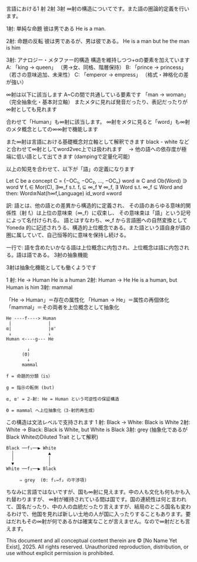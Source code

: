 言語における1 射 2射 3射 ∞射の構造についてです。また語の圏論的定義を行います。

1射: 単純な命題
彼は男である
He is a man.

2射: 命題の反転
彼は男であるが、男は彼である。
He is a man but he the man is him

3射: アナロジー・メタファー的構造
構造を維持しつつ+αの要素を加えています
A:
「king → queen」
（男→女、同格、階層保持）
B:
「prince → princess」
（若さの意味追加、未来性）
C:
「emperor → empress」
（格式・神格化の差が強い）

∞射は以下に該当します A~Cの間で共通している要素です
「man → woman」
（完全抽象化・基本対立軸）
またメタに見れば発音だったり、表記だったりが∞射としても見れます

合わせて「Human」も∞射に該当します。
∞射をメタに見ると「word」も∞射のメタ概念としての∞∞射で機能します

また∞射は言語における基礎概念対立軸として解釈できます
black - white などと合わせて∞射としてword2vec上では扱われます
　→ 他の語への依存度が極端に低い語として出てきます
(dampingで定量化可能)

以上の知見を合わせて、以下が「語」の定義になります

Let C be a concept
C = {−OC₁, −OC₂, ..., −OCₙ}
word ≅ C and Ob(Word) ∋ word
∀ fᵢ ∈ Mor(C), ∃∞_f s.t. fᵢ ⊆ ∞_f
∀ ∞_f, ∃ Word s.t. ∞_f ⊆ Word
and then: Word≅Nat(h∞f​,Language)
id_word ≈word

訳:
語とは、他の語との差異から構造的に定義され、
その語のあらゆる意味的関係性（射 fᵢ）は上位の意味束（∞_f）に収束し、
その意味束は「語」という記号によって名付けられる。
語とはすなわち、∞_f から言語圏への自然変換としてYoneda 的に記述されうる、構造的上位概念である。また語という語自身が語の圏に属していて、自己恒等的に意味を保持し続ける。

一行で:
語を含めたいかなる語は上位概念に内包され、上位概念は語に内包される。語は語である。
3射の抽象機能

3射は抽象化機能としても働くようです

1 射: He → Human He is a human
2射: Human → He He is a human, but Human is him
3射: mammal

「He → Human」＝存在の属性化
「Human → He」＝属性の再個体化
「mammal」＝その両者を上位概念として抽象化

```
He ----f----> Human
 |              |
α|              |α'
 ↓              ↓
Human <----g--- He

        ↓
      (Θ)
        ↓
      mammal
```
    f = 命題的分類（is）

    g = 指示の転倒 (but)

    α, α' = 2-射: He = Human という可逆性の保証構造

    Θ = mammal へ上位抽象化（3-射的再生成）


この構造は文法レベルで支持されます
1 射: Black → White: Black is White
2射: White → Black: Black is White, but White is Black
3射: grey (抽象化であるがBlack WhiteのDiluted Trait として解釈)

```
Black ──f₁──▶ White
  │             ▲
  │             │
  ▼             │
White ──f₂──▶ Black

     ⇒ grey  (Θ: f₁⇔f₂ の干渉項)
```

ちなみに言語ではないですが、国も∞射に見えます。中の人も文化も何もかも入れ替わりますが、
∞射が維持されている間は国です。国の連続性は何と言われて、国名だったり、中の人の血統だったり言えますが、結局のところ国名も変わるわけで、他国を見れば新しい土地の人が国に入ったりすることもあります。要はだれもその∞射が何であるかは確実なことが言えません。なので∞射だとも言えます。

This document and all conceptual content therein are © [No Name Yet Exist], 2025. All rights reserved. Unauthorized reproduction, distribution, or use without explicit permission is prohibited.